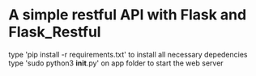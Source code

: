 # A simple restful API with Flask and Flask_Restful

type 'pip install -r requirements.txt' to install all necessary depedencies
type 'sudo python3 __init__.py' on app folder to start the web server
